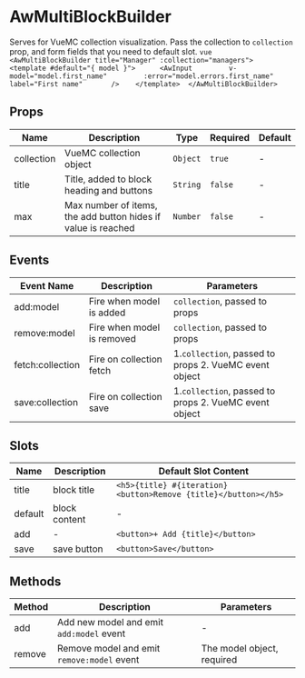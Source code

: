 # AwMultiBlockBuilder

Serves for VueMC collection visualization. Pass the collection to `collection` prop, and form fields that you need to default slot. ```vue <AwMultiBlockBuilder title="Manager" :collection="managers">    <template #default="{ model }">      <AwInput         v-model="model.first_name"         :error="model.errors.first_name"         label="First name"       />    </template>  </AwMultiBlockBuilder> ```

## Props

<!-- @vuese:AwMultiBlockBuilder:props:start -->
|Name|Description|Type|Required|Default|
|---|---|---|---|---|
|collection|VueMC collection object|`Object`|`true`|-|
|title|Title, added to block heading and buttons|`String`|`false`|-|
|max|Max number of items, the add button hides if value is reached|`Number`|`false`|-|

<!-- @vuese:AwMultiBlockBuilder:props:end -->



## Events

<!-- @vuese:AwMultiBlockBuilder:events:start -->
|Event Name|Description|Parameters|
|---|---|---|
|add:model|Fire when model is added|`collection`, passed to props|
|remove:model|Fire when model is removed|`collection`, passed to props|
|fetch:collection|Fire on collection fetch|1.`collection`, passed to props 2. VueMC event object|
|save:collection|Fire on collection save|1.`collection`, passed to props 2. VueMC event object|

<!-- @vuese:AwMultiBlockBuilder:events:end -->



## Slots

<!-- @vuese:AwMultiBlockBuilder:slots:start -->
|Name|Description|Default Slot Content|
|---|---|---|
|title|block title|`<h5>{title} #{iteration} <button>Remove {title}</button></h5>`|
|default|block content|-|
|add|-|`<button>+ Add {title}</button>`|
|save|save button|`<button>Save</button>`|

<!-- @vuese:AwMultiBlockBuilder:slots:end -->



## Methods

<!-- @vuese:AwMultiBlockBuilder:methods:start -->
|Method|Description|Parameters|
|---|---|---|
|add|Add new model and emit `add:model` event|-|
|remove|Remove model and emit `remove:model` event|The model object, required|

<!-- @vuese:AwMultiBlockBuilder:methods:end -->



